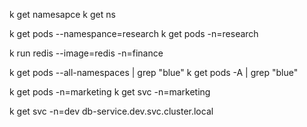 k get namesapce
k get ns

k get pods --namespance=research 
k get pods -n=research 

k run redis --image=redis -n=finance

k get pods --all-namespaces | grep "blue"
k get pods -A | grep "blue"

k get pods -n=marketing
k get svc -n=marketing

k get svc -n=dev  db-service.dev.svc.cluster.local
